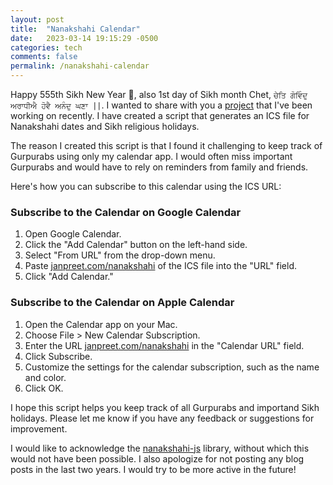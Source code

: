 ```yaml
---
layout: post
title:  "Nanakshahi Calendar"
date:   2023-03-14 19:15:29 -0500
categories: tech
comments: false
permalink: /nanakshahi-calendar
---
```


Happy 555th Sikh New Year 🎉, also 1st day of Sikh month Chet, `ਚੇਤਿ ਗੋਵਿੰਦੁ ਅਰਾਧੀਐ ਹੋਵੈ ਅਨੰਦੁ ਘਣਾ ||`. I wanted to share with you a [project](https://github.com/janpreet/nanakshahi-ical) that I've been working on recently. I have created a script that generates an ICS file for Nanakshahi dates and Sikh religious holidays. 

The reason I created this script is that I found it challenging to keep track of Gurpurabs using only my calendar app. I would often miss important Gurpurabs and would have to rely on reminders from family and friends.

Here's how you can subscribe to this calendar using the ICS URL:

### Subscribe to the Calendar on Google Calendar
1. Open Google Calendar.
2. Click the "Add Calendar" button on the left-hand side.
3. Select "From URL" from the drop-down menu.
4. Paste [janpreet.com/nanakshahi](https://janpreet.com/nanakshahi) of the ICS file into the "URL" field.
5. Click "Add Calendar."

### Subscribe to the Calendar on Apple Calendar
1. Open the Calendar app on your Mac.
2. Choose File > New Calendar Subscription.
3. Enter the URL [janpreet.com/nanakshahi](https://janpreet.com/nanakshahi) in the "Calendar URL" field.
4. Click Subscribe.
5. Customize the settings for the calendar subscription, such as the name and color.
6. Click OK.

I hope this script helps you keep track of all Gurpurabs and importand Sikh holidays. Please let me know if you have any feedback or suggestions for improvement.

I would like to acknowledge the [nanakshahi-js](https://github.com/Sarabveer/nanakshahi-js) library, without which this would not have been possible. I also apologize for not posting any blog posts in the last two years. I would try to be more active in the future!